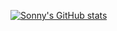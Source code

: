 [![Sonny's GitHub stats](https://gitub-readme-stats.vercel.app/api?username=sonnyvesali)](https://github.com/anuraghazra/github-readme-stats)

